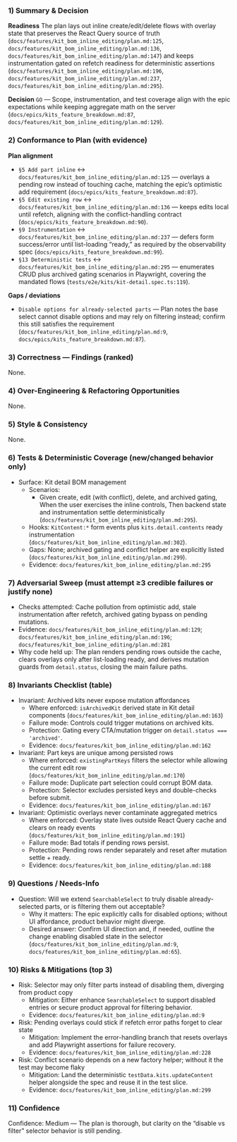 ### 1) Summary & Decision

**Readiness**
The plan lays out inline create/edit/delete flows with overlay state that preserves the React Query source of truth (`docs/features/kit_bom_inline_editing/plan.md:125`, `docs/features/kit_bom_inline_editing/plan.md:136`, `docs/features/kit_bom_inline_editing/plan.md:147`) and keeps instrumentation gated on refetch readiness for deterministic assertions (`docs/features/kit_bom_inline_editing/plan.md:196`, `docs/features/kit_bom_inline_editing/plan.md:237`, `docs/features/kit_bom_inline_editing/plan.md:295`).

**Decision**
`GO` — Scope, instrumentation, and test coverage align with the epic expectations while keeping aggregate math on the server (`docs/epics/kits_feature_breakdown.md:87`, `docs/features/kit_bom_inline_editing/plan.md:129`).

### 2) Conformance to Plan (with evidence)

**Plan alignment**
- `§5 Add part inline` ↔ `docs/features/kit_bom_inline_editing/plan.md:125` — overlays a pending row instead of touching cache, matching the epic’s optimistic add requirement (`docs/epics/kits_feature_breakdown.md:87`).
- `§5 Edit existing row` ↔ `docs/features/kit_bom_inline_editing/plan.md:136` — keeps edits local until refetch, aligning with the conflict-handling contract (`docs/epics/kits_feature_breakdown.md:90`).
- `§9 Instrumentation` ↔ `docs/features/kit_bom_inline_editing/plan.md:237` — defers form success/error until list-loading “ready,” as required by the observability spec (`docs/epics/kits_feature_breakdown.md:99`).
- `§13 Deterministic tests` ↔ `docs/features/kit_bom_inline_editing/plan.md:295` — enumerates CRUD plus archived gating scenarios in Playwright, covering the mandated flows (`tests/e2e/kits/kit-detail.spec.ts:119`).

**Gaps / deviations**
- `Disable options for already-selected parts` — Plan notes the base select cannot disable options and may rely on filtering instead; confirm this still satisfies the requirement (`docs/features/kit_bom_inline_editing/plan.md:9`, `docs/epics/kits_feature_breakdown.md:87`).

### 3) Correctness — Findings (ranked)

None.

### 4) Over-Engineering & Refactoring Opportunities

None.

### 5) Style & Consistency

None.

### 6) Tests & Deterministic Coverage (new/changed behavior only)

- Surface: Kit detail BOM management
  - Scenarios:
    - Given create, edit (with conflict), delete, and archived gating, When the user exercises the inline controls, Then backend state and instrumentation settle deterministically (`docs/features/kit_bom_inline_editing/plan.md:295`).
  - Hooks: `KitContent:*` form events plus `kits.detail.contents` ready instrumentation (`docs/features/kit_bom_inline_editing/plan.md:302`).
  - Gaps: None; archived gating and conflict helper are explicitly listed (`docs/features/kit_bom_inline_editing/plan.md:299`).
  - Evidence: `docs/features/kit_bom_inline_editing/plan.md:295`

### 7) Adversarial Sweep (must attempt ≥3 credible failures or justify none)

- Checks attempted: Cache pollution from optimistic add, stale instrumentation after refetch, archived gating bypass on pending mutations.
- Evidence: `docs/features/kit_bom_inline_editing/plan.md:129`; `docs/features/kit_bom_inline_editing/plan.md:196`; `docs/features/kit_bom_inline_editing/plan.md:281`
- Why code held up: The plan renders pending rows outside the cache, clears overlays only after list-loading ready, and derives mutation guards from `detail.status`, closing the main failure paths.

### 8) Invariants Checklist (table)

- Invariant: Archived kits never expose mutation affordances
  - Where enforced: `isArchivedKit` derived state in Kit detail components (`docs/features/kit_bom_inline_editing/plan.md:163`)
  - Failure mode: Controls could trigger mutations on archived kits.
  - Protection: Gating every CTA/mutation trigger on `detail.status === 'archived'`.
  - Evidence: `docs/features/kit_bom_inline_editing/plan.md:162`
- Invariant: Part keys are unique among persisted rows
  - Where enforced: `existingPartKeys` filters the selector while allowing the current edit row (`docs/features/kit_bom_inline_editing/plan.md:170`)
  - Failure mode: Duplicate part selection could corrupt BOM data.
  - Protection: Selector excludes persisted keys and double-checks before submit.
  - Evidence: `docs/features/kit_bom_inline_editing/plan.md:167`
- Invariant: Optimistic overlays never contaminate aggregated metrics
  - Where enforced: Overlay state lives outside React Query cache and clears on ready events (`docs/features/kit_bom_inline_editing/plan.md:191`)
  - Failure mode: Bad totals if pending rows persist.
  - Protection: Pending rows render separately and reset after mutation settle + ready.
  - Evidence: `docs/features/kit_bom_inline_editing/plan.md:188`

### 9) Questions / Needs-Info

- Question: Will we extend `SearchableSelect` to truly disable already-selected parts, or is filtering them out acceptable?
  - Why it matters: The epic explicitly calls for disabled options; without UI affordance, product behavior might diverge.
  - Desired answer: Confirm UI direction and, if needed, outline the change enabling disabled state in the selector (`docs/features/kit_bom_inline_editing/plan.md:9`, `docs/features/kit_bom_inline_editing/plan.md:65`).

### 10) Risks & Mitigations (top 3)

- Risk: Selector may only filter parts instead of disabling them, diverging from product copy
  - Mitigation: Either enhance `SearchableSelect` to support disabled entries or secure product approval for filtering behavior.
  - Evidence: `docs/features/kit_bom_inline_editing/plan.md:9`
- Risk: Pending overlays could stick if refetch error paths forget to clear state
  - Mitigation: Implement the error-handling branch that resets overlays and add Playwright assertions for failure recovery.
  - Evidence: `docs/features/kit_bom_inline_editing/plan.md:228`
- Risk: Conflict scenario depends on a new factory helper; without it the test may become flaky
  - Mitigation: Land the deterministic `testData.kits.updateContent` helper alongside the spec and reuse it in the test slice.
  - Evidence: `docs/features/kit_bom_inline_editing/plan.md:299`

### 11) Confidence

Confidence: Medium — The plan is thorough, but clarity on the “disable vs filter” selector behavior is still pending.
